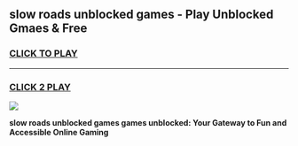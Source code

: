 
## slow roads unblocked games - Play Unblocked Gmaes & Free
<h3>
<a href="https://news.freeplayer.one?title=slow_roads_unblocked_games&ref=16F">CLICK TO PLAY</a></h3>
<hr>

<h3>
<a href="https://news.freeplayer.one?title=slow_roads_unblocked_games&ref=16F">CLICK 2 PLAY</a>
  
</h3>

<a href="https://news.freeplayer.one?title=slow_roads_unblocked_games&ref=16F/"><img src="https://clearcache.store/games.png"></a>


**slow roads unblocked games games unblocked: Your Gateway to Fun and Accessible Online Gaming**
